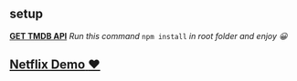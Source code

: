 ## setup
**[GET TMDB API](https://www.themoviedb.org/)**
*Run this command* ```npm install``` *in root folder and enjoy :grinning:*
## [**Netflix Demo** :heart:](https://netflix-1938f.web.app)
